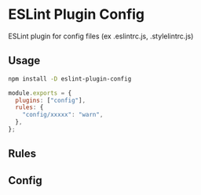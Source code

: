 # ESLint Plugin Config

ESLint plugin for config files (ex .eslintrc.js, .stylelintrc.js)

## Usage

```bash
npm install -D eslint-plugin-config
```

```js
module.exports = {
  plugins: ["config"],
  rules: {
    "config/xxxxx": "warn",
  },
};
```

## Rules

## Config
